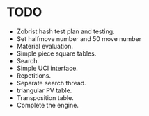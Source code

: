 # TODO

* Zobrist hash test plan and testing.
* Set halfmove number and 50 move number
* Material evaluation.
* Simple piece square tables.
* Search.
* Simple UCI interface.
* Repetitions.
* Separate search thread.
* triangular PV table.
* Transposition table.
* Complete the engine.